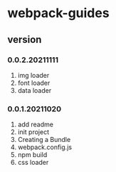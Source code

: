 # webpack-guides

## version
### 0.0.2.20211111
1. img loader
2. font loader
3. data loader

### 0.0.1.20211020
1. add readme
2. init project
3. Creating a Bundle
4. webpack.config.js
5. npm build
6. css loader

